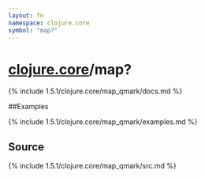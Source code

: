 ```yaml
---
layout: fn
namespace: clojure.core
symbol: "map?"
---
```


# [clojure.core](../)/map?

{% include 1.5.1/clojure.core/map_qmark/docs.md %}

##Examples

{% include 1.5.1/clojure.core/map_qmark/examples.md %}
## Source
{% include 1.5.1/clojure.core/map_qmark/src.md %}

